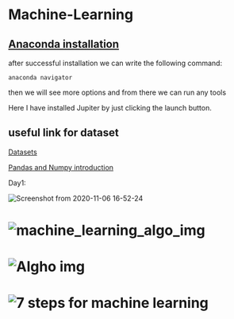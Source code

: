 # Machine-Learning

## [Anaconda installation](https://youtu.be/DY0DB_NwEu0)

after successful installation we can write the following command:
```
anaconda navigator
```
then we will see more options and from there we can run any tools

Here I have installed Jupiter by just clicking the launch button.

## useful link for dataset


[Datasets](https://www.superdatascience.com/pages/machine-learning)
 
[Pandas and Numpy introduction](https://www.hackerearth.com/practice/machine-learning/data-manipulation-visualisation-r-python/tutorial-data-manipulation-numpy-pandas-python/tutorial/)

Day1:
 
![Screenshot from 2020-11-06 16-52-24](https://user-images.githubusercontent.com/43321488/138338828-333665f5-f83b-445c-9562-944f00ac9b6e.png)

# ![machine_learning_algo_img](https://user-images.githubusercontent.com/43321488/142839958-85320ddc-d16e-430f-9a35-16b710a3eb92.jpeg)

# ![Algho img](https://user-images.githubusercontent.com/43321488/143299547-b79e1fa0-3e6e-4af9-8b59-a49debc820ef.jpeg)

# ![7 steps for machine learning](https://user-images.githubusercontent.com/43321488/143678476-90a7952f-5abd-4cc2-9e7a-cb12cd709973.jpeg)

